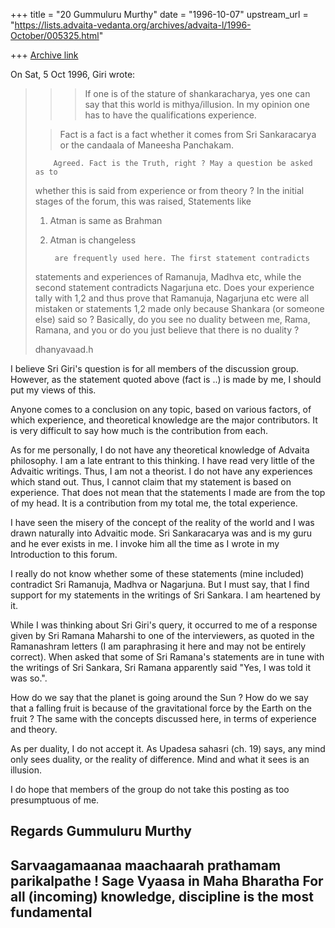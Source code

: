 +++
title = "20 Gummuluru Murthy"
date = "1996-10-07"
upstream_url = "https://lists.advaita-vedanta.org/archives/advaita-l/1996-October/005325.html"

+++
[Archive link](https://lists.advaita-vedanta.org/archives/advaita-l/1996-October/005325.html)

On Sat, 5 Oct 1996, Giri wrote:

> >>If one is of the stature of shankaracharya, yes one can say that this world
> >> is mithya/illusion.     In my opinion one has to have the qualifications
> >> experience.
>
> >  Fact is a fact is a fact whether it comes from Sri Sankaracarya or the
> >  candaala of Maneesha Panchakam.
>
>         Agreed. Fact is the Truth, right ? May a question be asked as to
> whether this is said from experience or from theory ?
>         In the initial stages of the forum, this was raised,
> Statements like
>
> 1. Atman is same as Brahman
> 2. Atman is changeless
>
>         are frequently used here. The first statement contradicts
> statements and experiences of Ramanuja, Madhva etc, while the second
> statement contradicts Nagarjuna etc. Does your experience tally with 1,2
> and thus prove that Ramanuja, Nagarjuna etc were all mistaken or
> statements 1,2 made only because Shankara (or someone else) said so ?
>         Basically, do you see no duality between me, Rama, Ramana, and
> you or do you just believe that there is no duality ?
>
> dhanyavaad.h
>

I believe Sri Giri's question is for all members of the discussion group.
However, as the statement quoted above (fact is ..) is made by me, I
should put my views of this.

Anyone comes to a conclusion on any topic, based on various factors, of
which experience, and theoretical knowledge are the major contributors.
It is very difficult to say how much is the contribution from each.

As for me personally, I do not have any theoretical knowledge of Advaita
philosophy. I am a late entrant to this thinking. I have read very little
of the Advaitic writings. Thus, I am not a theorist. I do not have any
experiences which stand out. Thus, I cannot claim that my statement is
based on experience. That does not mean that the statements I made are
from the top of my head. It is a contribution from my total me, the
total experience.

I have seen the misery of the concept of the reality of the world and
I was drawn naturally into Advaitic mode. Sri Sankaracarya was and is
my guru and he ever exists in me. I invoke him all the time as I wrote
in my Introduction to this forum.

I really do not know whether some of these statements (mine included)
contradict Sri Ramanuja, Madhva or Nagarjuna. But I must say, that I
find support for my statements in the writings of Sri Sankara. I am
heartened by it.

While I was thinking about Sri Giri's query, it occurred to me of a
response given by Sri Ramana Maharshi to one of the interviewers, as
quoted in the Ramanashram letters (I am paraphrasing it here and may
not be entirely correct). When asked that some of Sri Ramana's statements
are in tune with the writings of Sri Sankara, Sri Ramana apparently said
"Yes, I was told it was so.".

How do we say that the planet is going around the Sun ? How do we say
that a falling fruit is because of the gravitational force by the Earth
on the fruit ? The same with the concepts discussed here, in terms of
experience and theory.

As per duality, I do not accept it. As Upadesa sahasri (ch. 19) says,
any mind only sees duality, or the reality of difference. Mind and what
it sees is an illusion.

I do hope that members of the group do not take this posting as too
presumptuous of me.

Regards
Gummuluru Murthy
---------------------------------------------------------------------
Sarvaagamaanaa maachaarah prathamam parikalpathe !
                        Sage Vyaasa in Maha Bharatha
For all (incoming) knowledge, discipline is the most fundamental
----------------------------------------------------------------------

